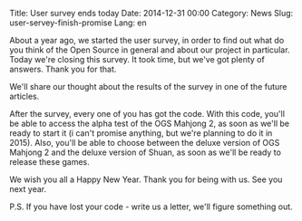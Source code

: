 Title: User survey ends today
Date: 2014-12-31 00:00
Category: News
Slug: user-servey-finish-promise
Lang: en

About a year ago, we started the user survey, in order to find out what do
you think of the Open Source in general and about our project in particular.
Today we're closing this survey. It took time, but we've got plenty of answers.
Thank you for that.

We'll share our thought about the results of the survey in one of the future
articles.

After the survey, every one of you has got the code. With this code, you'll be
able to access the alpha test of the OGS Mahjong 2, as soon as we'll be ready
to start it (i can't promise anything, but we're planning to do it in 2015).
Also, you'll be able to choose between the deluxe version of OGS Mahjong 2 and
the deluxe version of Shuan, as soon as we'll be ready to release these games.

We wish you all a Happy New Year. Thank you for being with us. See you next year.

P.S. If you have lost your code - write us a letter, we'll figure something out.
